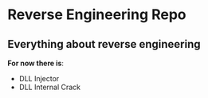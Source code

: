 # Reverse Engineering Repo

## Everything about reverse engineering

**For now there is**:

- DLL Injector
- DLL Internal Crack
